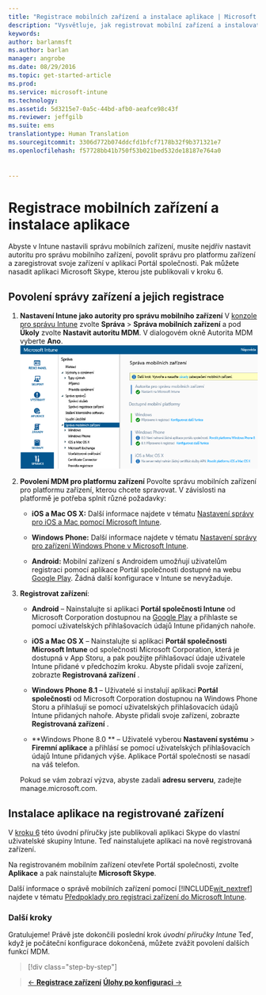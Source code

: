 ```yaml
---
title: "Registrace mobilních zařízení a instalace aplikace | Microsoft Intune"
description: "Vysvětluje, jak registrovat mobilní zařízení a instalovat aplikaci na zařízení zaregistrované v Intune."
keywords: 
author: barlanmsft
ms.author: barlan
manager: angrobe
ms.date: 08/29/2016
ms.topic: get-started-article
ms.prod: 
ms.service: microsoft-intune
ms.technology: 
ms.assetid: 5d3215e7-0a5c-44bd-afb0-aeafce98c43f
ms.reviewer: jeffgilb
ms.suite: ems
translationtype: Human Translation
ms.sourcegitcommit: 3306d772b074ddcfd1bfcf7178b32f9b371321e7
ms.openlocfilehash: f57728bb41b750f53b021bed532de18187e764a0


---
```


# Registrace mobilních zařízení a instalace aplikace
Abyste v Intune nastavili správu mobilních zařízení, musíte nejdřív nastavit autoritu pro správu mobilního zařízení, povolit správu pro platformu zařízení a zaregistrovat svoje zařízení v aplikaci Portál společnosti. Pak můžete nasadit aplikaci Microsoft Skype, kterou jste publikovali v kroku 6.

## Povolení správy zařízení a jejich registrace

1.  **Nastavení Intune jako autority pro správu mobilního zařízení** V [konzole pro správu Intune](https://manage.microsoft.com/) zvolte **Správa** > **Správa mobilních zařízení** a pod **Úkoly** zvolte **Nastavit autoritu MDM**.  V dialogovém okně Autorita MDM vyberte **Ano**.
    ![Konzola správce Nastavení MDM na Intune](./media/mdmAuthority.png)

2.  **Povolení MDM pro platformu zařízení** Povolte správu mobilních zařízení pro platformu zařízení, kterou chcete spravovat. V závislosti na platformě je potřeba splnit různé požadavky:

    -   **iOS a Mac OS X:** Další informace najdete v tématu [Nastavení správy pro iOS a Mac pomocí Microsoft Intune](/intune/deploy-use/set-up-ios-and-mac-management-with-microsoft-intune).

    -   **Windows Phone:** Další informace najdete v tématu [Nastavení správy pro zařízení Windows Phone v Microsoft Intune](/intune/deploy-use/set-up-windows-phone-management-with-microsoft-intune).

    -   **Android:** Mobilní zařízení s Androidem umožňují uživatelům registraci pomocí aplikace Portál společnosti dostupné na webu [Google Play](https://play.google.com/store/apps/details?id=com.skype.raider). Žádná další konfigurace v Intune se nevyžaduje.

3.  **Registrovat zařízení**:

    -   **Android** – Nainstalujte si aplikaci **Portál společnosti Intune** od Microsoft Corporation dostupnou na [Google Play](http://go.microsoft.com/fwlink/p/?LinkId=386612) a přihlaste se pomocí uživatelských přihlašovacích údajů Intune přidaných nahoře.

    -   **iOS a Mac OS X** – Nainstalujte si aplikaci **Portál společnosti Microsoft Intune** od společnosti Microsoft Corporation, která je dostupná v App Storu, a pak použijte přihlašovací údaje uživatele Intune přidané v předchozím kroku. Abyste přidali svoje zařízení, zobrazte **Registrovaná zařízení** .

    -   **Windows Phone 8.1** – Uživatelé si instalují aplikaci **Portál společnosti** od Microsoft Corporation dostupnou na Windows Phone Storu a přihlašují se pomocí uživatelských přihlašovacích údajů Intune přidaných nahoře.  Abyste přidali svoje zařízení, zobrazte **Registrovaná zařízení** .

    -   **Windows Phone 8.0 ** – Uživatelé vyberou **Nastavení systému** &gt; **Firemní aplikace** a přihlásí se pomocí uživatelských přihlašovacích údajů Intune přidaných výše. Aplikace Portál společnosti se nasadí na váš telefon.

    Pokud se vám zobrazí výzva, abyste zadali **adresu serveru**, zadejte manage.microsoft.com.

## Instalace aplikace na registrované zařízení
V [kroku 6](start-with-a-paid-subscription-to-microsoft-intune-step-6.md) této úvodní příručky jste publikovali aplikaci Skype do vlastní uživatelské skupiny Intune. Teď nainstalujete aplikaci na nově registrovaná zařízení.

Na registrovaném mobilním zařízení otevřete Portál společnosti, zvolte **Aplikace** a pak nainstalujte **Microsoft Skype**.

Další informace o správě mobilních zařízení pomocí [!INCLUDE[wit_nextref](../includes/wit_nextref_md.md)] najdete v tématu [Předpoklady pro registraci zařízení do Microsoft Intune](/intune/deploy-use/prerequisites-for-enrollment).


### Další kroky
Gratulujeme! Právě jste dokončili poslední krok *úvodní příručky Intune* Teď, když je počáteční konfigurace dokončená, můžete zvážit povolení dalších funkcí MDM.

>[!div class="step-by-step"]

>[&larr; **Registrace zařízení**](.\start-with-a-paid-subscription-to-microsoft-intune-step-8.md)     [**Úlohy po konfiguraci** &rarr;](.\post-configuration-tasks.md)  



<!--HONumber=Oct16_HO3-->


